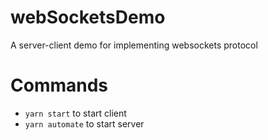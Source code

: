 # webSocketsDemo
A server-client demo for implementing websockets protocol

# Commands

- `yarn start` to start client
- `yarn automate` to start server
